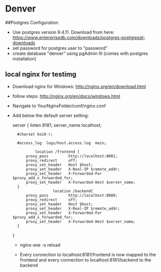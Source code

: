 # Denver

##Postgres Configuration
- Use postgres version 9.4.11. Download from here: https://www.enterprisedb.com/downloads/postgres-postgresql-downloads
- set password for postgres user to "password"
- create database "denver" using pgAdmin III (comes with postgres installation)

## local nginx for testimg
- Download nginx for Windows: http://nginx.org/en/download.html
- follow steps: http://nginx.org/en/docs/windows.html
- Navigate to YourNginxFolder/conf/nginx.conf
- Add below the default server setting:

    server {
        listen       8181;
        server_name  localhost;

        #charset koi8-r;

        #access_log  logs/host.access.log  main;

                location /frontend {
            proxy_pass         http://localhost:8081;
            proxy_redirect     off;
            proxy_set_header   Host $host;
            proxy_set_header   X-Real-IP $remote_addr;
            proxy_set_header   X-Forwarded-For $proxy_add_x_forwarded_for;
            proxy_set_header   X-Forwarded-Host $server_name;
        }
                        location /backend{
            proxy_pass         http://localhost:8080;
            proxy_redirect     off;
            proxy_set_header   Host $host;
            proxy_set_header   X-Real-IP $remote_addr;
            proxy_set_header   X-Forwarded-For $proxy_add_x_forwarded_for;
            proxy_set_header   X-Forwarded-Host $server_name;
        }
     }

     - nginx-exe -s reload

     - Every connection to localhost:8181/frontend is now mapped to the frontend and every connection to localhost:8181/backend to the backend
